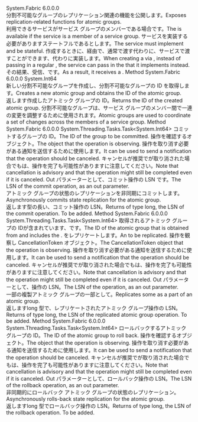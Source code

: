 <Type Name="IAtomicGroupStateReplicator" FullName="System.Fabric.IAtomicGroupStateReplicator">
  <TypeSignature Language="C#" Value="public interface IAtomicGroupStateReplicator" />
  <TypeSignature Language="ILAsm" Value=".class public interface auto ansi abstract IAtomicGroupStateReplicator" />
  <TypeSignature Language="DocId" Value="T:System.Fabric.IAtomicGroupStateReplicator" />
  <TypeSignature Language="VB.NET" Value="Public Interface IAtomicGroupStateReplicator" />
  <TypeSignature Language="F#" Value="type IAtomicGroupStateReplicator = interface" />
  <AssemblyInfo>
    <AssemblyName>System.Fabric</AssemblyName>
    <AssemblyVersion>6.0.0.0</AssemblyVersion>
  </AssemblyInfo>
  <Interfaces />
  <Docs>
    <summary>
      <para><span data-ttu-id="b3448-101">分割不可能なグループのレプリケーション関連の機能を公開します。</span><span class="sxs-lookup"><span data-stu-id="b3448-101">Exposes replication-related functions for atomic groups.</span></span> </para>
    </summary>
    <remarks>
      <para><span data-ttu-id="b3448-102"><see cref="T:System.Fabric.IAtomicGroupStateReplicator" />利用できるサービスがサービス グループのメンバーである場合です。</span><span class="sxs-lookup"><span data-stu-id="b3448-102">The <see cref="T:System.Fabric.IAtomicGroupStateReplicator" /> is available if the service is a member of a service group.</span></span> <span data-ttu-id="b3448-103">サービスを実装する必要があります<see cref="T:System.Fabric.IAtomicGroupStateProvider" />ステートフルであるとします。</span><span class="sxs-lookup"><span data-stu-id="b3448-103">The service must implement <see cref="T:System.Fabric.IAtomicGroupStateProvider" /> and be stateful.</span></span> <span data-ttu-id="b3448-104">作成するときに、<see cref="T:System.Fabric.FabricReplicator" />経由で<see cref="M:System.Fabric.IStatefulServicePartition.CreateReplicator(System.Fabric.IStateProvider,System.Fabric.ReplicatorSettings)" />、通常で渡す代わりに<see cref="T:System.Fabric.IStateProvider" />、サービスで渡すことができます、<see cref="T:System.Fabric.IAtomicGroupStateProvider" />代わりに実装します。</span><span class="sxs-lookup"><span data-stu-id="b3448-104">When creating a <see cref="T:System.Fabric.FabricReplicator" /> via <see cref="M:System.Fabric.IStatefulServicePartition.CreateReplicator(System.Fabric.IStateProvider,System.Fabric.ReplicatorSettings)" />, instead of passing in a regular <see cref="T:System.Fabric.IStateProvider" />, the service can pass in the <see cref="T:System.Fabric.IAtomicGroupStateProvider" /> that it implements instead.</span></span> <span data-ttu-id="b3448-105">その結果、受信、<see cref="T:System.Fabric.IAtomicGroupStateReplicator" />です。</span><span class="sxs-lookup"><span data-stu-id="b3448-105">As a result, it receives a <see cref="T:System.Fabric.IAtomicGroupStateReplicator" />.</span></span></para>
    </remarks>
  </Docs>
  <Members>
    <Member MemberName="CreateAtomicGroup">
      <MemberSignature Language="C#" Value="public long CreateAtomicGroup ();" />
      <MemberSignature Language="ILAsm" Value=".method public hidebysig newslot virtual instance int64 CreateAtomicGroup() cil managed" />
      <MemberSignature Language="DocId" Value="M:System.Fabric.IAtomicGroupStateReplicator.CreateAtomicGroup" />
      <MemberSignature Language="VB.NET" Value="Public Function CreateAtomicGroup () As Long" />
      <MemberSignature Language="F#" Value="abstract member CreateAtomicGroup : unit -&gt; int64" Usage="iAtomicGroupStateReplicator.CreateAtomicGroup " />
      <MemberType>Method</MemberType>
      <AssemblyInfo>
        <AssemblyName>System.Fabric</AssemblyName>
        <AssemblyVersion>6.0.0.0</AssemblyVersion>
      </AssemblyInfo>
      <ReturnValue>
        <ReturnType>System.Int64</ReturnType>
      </ReturnValue>
      <Parameters />
      <Docs>
        <summary>
          <para><span data-ttu-id="b3448-106">新しい分割不可能なグループを作成し、分割不可能なグループの ID を取得します。</span><span class="sxs-lookup"><span data-stu-id="b3448-106">Creates a new atomic group and obtains the ID of the atomic group.</span></span></para>
        </summary>
        <returns>
          <para><span data-ttu-id="b3448-107">返します<see cref="T:System.Int64" />作成したアトミック グループの ID。</span><span class="sxs-lookup"><span data-stu-id="b3448-107">Returns <see cref="T:System.Int64" /> the ID of the created atomic group.</span></span></para>
        </returns>
        <remarks>
          <para><span data-ttu-id="b3448-108">分割不可能なグループは、サービス グループのメンバー間で一連の変更を調整するために使用されます。</span><span class="sxs-lookup"><span data-stu-id="b3448-108">Atomic groups are used to coordinate a set of changes across the members of a service group.</span></span></para>
        </remarks>
      </Docs>
    </Member>
    <Member MemberName="ReplicateAtomicGroupCommitAsync">
      <MemberSignature Language="C#" Value="public System.Threading.Tasks.Task&lt;long&gt; ReplicateAtomicGroupCommitAsync (long atomicGroupId, System.Threading.CancellationToken cancellationToken, out long commitSequenceNumber);" />
      <MemberSignature Language="ILAsm" Value=".method public hidebysig newslot virtual instance class System.Threading.Tasks.Task`1&lt;int64&gt; ReplicateAtomicGroupCommitAsync(int64 atomicGroupId, valuetype System.Threading.CancellationToken cancellationToken, [out] int64&amp; commitSequenceNumber) cil managed" />
      <MemberSignature Language="DocId" Value="M:System.Fabric.IAtomicGroupStateReplicator.ReplicateAtomicGroupCommitAsync(System.Int64,System.Threading.CancellationToken,System.Int64@)" />
      <MemberSignature Language="F#" Value="abstract member ReplicateAtomicGroupCommitAsync : int64 * System.Threading.CancellationToken *  -&gt; System.Threading.Tasks.Task&lt;int64&gt;" Usage="iAtomicGroupStateReplicator.ReplicateAtomicGroupCommitAsync (atomicGroupId, cancellationToken, commitSequenceNumber)" />
      <MemberType>Method</MemberType>
      <AssemblyInfo>
        <AssemblyName>System.Fabric</AssemblyName>
        <AssemblyVersion>6.0.0.0</AssemblyVersion>
      </AssemblyInfo>
      <ReturnValue>
        <ReturnType>System.Threading.Tasks.Task&lt;System.Int64&gt;</ReturnType>
      </ReturnValue>
      <Parameters>
        <Parameter Name="atomicGroupId" Type="System.Int64" />
        <Parameter Name="cancellationToken" Type="System.Threading.CancellationToken" />
        <Parameter Name="commitSequenceNumber" Type="System.Int64&amp;" RefType="out" />
      </Parameters>
      <Docs>
        <param name="atomicGroupId">
          <para><span data-ttu-id="b3448-109">コミットするグループの ID。</span><span class="sxs-lookup"><span data-stu-id="b3448-109">The ID of the group to be committed.</span></span></para>
        </param>
        <param name="cancellationToken">
          <para><span data-ttu-id="b3448-110"><see cref="T:System.Threading.CancellationToken" />操作を確認するオブジェクト。</span><span class="sxs-lookup"><span data-stu-id="b3448-110">The <see cref="T:System.Threading.CancellationToken" /> object that the operation is observing.</span></span> <span data-ttu-id="b3448-111">操作を取り消す必要がある通知を送信するために使用します。</span><span class="sxs-lookup"><span data-stu-id="b3448-111">It can be used to send a notification that the operation should be canceled.</span></span> <span data-ttu-id="b3448-112">キャンセルが推奨でが取り消された場合でもは、操作を完了も可能性がありますに注意してください。</span><span class="sxs-lookup"><span data-stu-id="b3448-112">Note that cancellation is advisory and that the operation might still be completed even if it is canceled.</span></span></para>
        </param>
        <param name="commitSequenceNumber">
          <para><span data-ttu-id="b3448-113">Out パラメーターとして、コミット操作の LSN です。</span><span class="sxs-lookup"><span data-stu-id="b3448-113">The LSN of the commit operation, as an out parameter.</span></span></para>
        </param>
        <summary>
          <para><span data-ttu-id="b3448-114">アトミック グループの状態のレプリケーションを非同期にコミットします。</span><span class="sxs-lookup"><span data-stu-id="b3448-114">Asynchronously commits state replication for the atomic group.</span></span></para>
        </summary>
        <returns>
          <para><span data-ttu-id="b3448-115">返します<see cref="T:System.Threading.Tasks.Task`1" />型の長い、コミット操作の LSN。</span><span class="sxs-lookup"><span data-stu-id="b3448-115">Returns <see cref="T:System.Threading.Tasks.Task`1" /> of type long, the LSN of the commit operation.</span></span></para>
        </returns>
        <remarks>To be added.</remarks>
      </Docs>
    </Member>
    <Member MemberName="ReplicateAtomicGroupOperationAsync">
      <MemberSignature Language="C#" Value="public System.Threading.Tasks.Task&lt;long&gt; ReplicateAtomicGroupOperationAsync (long atomicGroupId, System.Fabric.OperationData operationData, System.Threading.CancellationToken cancellationToken, out long sequenceNumber);" />
      <MemberSignature Language="ILAsm" Value=".method public hidebysig newslot virtual instance class System.Threading.Tasks.Task`1&lt;int64&gt; ReplicateAtomicGroupOperationAsync(int64 atomicGroupId, class System.Fabric.OperationData operationData, valuetype System.Threading.CancellationToken cancellationToken, [out] int64&amp; sequenceNumber) cil managed" />
      <MemberSignature Language="DocId" Value="M:System.Fabric.IAtomicGroupStateReplicator.ReplicateAtomicGroupOperationAsync(System.Int64,System.Fabric.OperationData,System.Threading.CancellationToken,System.Int64@)" />
      <MemberSignature Language="F#" Value="abstract member ReplicateAtomicGroupOperationAsync : int64 * System.Fabric.OperationData * System.Threading.CancellationToken *  -&gt; System.Threading.Tasks.Task&lt;int64&gt;" Usage="iAtomicGroupStateReplicator.ReplicateAtomicGroupOperationAsync (atomicGroupId, operationData, cancellationToken, sequenceNumber)" />
      <MemberType>Method</MemberType>
      <AssemblyInfo>
        <AssemblyName>System.Fabric</AssemblyName>
        <AssemblyVersion>6.0.0.0</AssemblyVersion>
      </AssemblyInfo>
      <ReturnValue>
        <ReturnType>System.Threading.Tasks.Task&lt;System.Int64&gt;</ReturnType>
      </ReturnValue>
      <Parameters>
        <Parameter Name="atomicGroupId" Type="System.Int64" />
        <Parameter Name="operationData" Type="System.Fabric.OperationData" />
        <Parameter Name="cancellationToken" Type="System.Threading.CancellationToken" />
        <Parameter Name="sequenceNumber" Type="System.Int64&amp;" RefType="out" />
      </Parameters>
      <Docs>
        <param name="atomicGroupId">
          <para><span data-ttu-id="b3448-116">取得されるアトミック グループの ID<see cref="M:System.Fabric.IAtomicGroupStateReplicator.CreateAtomicGroup" />が含まれています、<see cref="T:System.Fabric.OperationData" />です。</span><span class="sxs-lookup"><span data-stu-id="b3448-116">The ID of the atomic group that is obtained from <see cref="M:System.Fabric.IAtomicGroupStateReplicator.CreateAtomicGroup" /> and includes the <see cref="T:System.Fabric.OperationData" />.</span></span></para>
        </param>
        <param name="operationData">
          <para><span data-ttu-id="b3448-117"><see cref="T:System.Fabric.OperationData" />をレプリケートします。</span><span class="sxs-lookup"><span data-stu-id="b3448-117">An <see cref="T:System.Fabric.OperationData" /> to be replicated.</span></span></para>
        </param>
        <param name="cancellationToken">
          <para><span data-ttu-id="b3448-118">操作を観察し CancellationToken オブジェクト。</span><span class="sxs-lookup"><span data-stu-id="b3448-118">The CancellationToken object that the operation is observing.</span></span> <span data-ttu-id="b3448-119">操作を取り消す必要がある通知を送信するために使用します。</span><span class="sxs-lookup"><span data-stu-id="b3448-119">It can be used to send a notification that the operation should be canceled.</span></span> <span data-ttu-id="b3448-120">キャンセルが推奨でが取り消された場合でもは、操作を完了も可能性がありますに注意してください。</span><span class="sxs-lookup"><span data-stu-id="b3448-120">Note that cancellation is advisory and that the operation might still be completed even if it is canceled.</span></span></para>
        </param>
        <param name="sequenceNumber">
          <para><span data-ttu-id="b3448-121">Out パラメーターとして、操作の LSN。</span><span class="sxs-lookup"><span data-stu-id="b3448-121">The LSN of the operation, as an out parameter.</span></span></para>
        </param>
        <summary>
          <para><span data-ttu-id="b3448-122">一部の複製<see cref="T:System.Fabric.OperationData" />アトミック グループの一部として。</span><span class="sxs-lookup"><span data-stu-id="b3448-122">Replicates some <see cref="T:System.Fabric.OperationData" /> as a part of an atomic group.</span></span></para>
        </summary>
        <returns>
          <para><span data-ttu-id="b3448-123">返します<see cref="T:System.Threading.Tasks.Task`1" />long 型で、レプリケートされたアトミック グループ操作の LSN。</span><span class="sxs-lookup"><span data-stu-id="b3448-123">Returns <see cref="T:System.Threading.Tasks.Task`1" /> of type long, the LSN of the replicated atomic group operation.</span></span></para>
        </returns>
        <remarks>To be added.</remarks>
      </Docs>
    </Member>
    <Member MemberName="ReplicateAtomicGroupRollbackAsync">
      <MemberSignature Language="C#" Value="public System.Threading.Tasks.Task&lt;long&gt; ReplicateAtomicGroupRollbackAsync (long atomicGroupId, System.Threading.CancellationToken cancellationToken, out long rollbackSequenceNumber);" />
      <MemberSignature Language="ILAsm" Value=".method public hidebysig newslot virtual instance class System.Threading.Tasks.Task`1&lt;int64&gt; ReplicateAtomicGroupRollbackAsync(int64 atomicGroupId, valuetype System.Threading.CancellationToken cancellationToken, [out] int64&amp; rollbackSequenceNumber) cil managed" />
      <MemberSignature Language="DocId" Value="M:System.Fabric.IAtomicGroupStateReplicator.ReplicateAtomicGroupRollbackAsync(System.Int64,System.Threading.CancellationToken,System.Int64@)" />
      <MemberSignature Language="F#" Value="abstract member ReplicateAtomicGroupRollbackAsync : int64 * System.Threading.CancellationToken *  -&gt; System.Threading.Tasks.Task&lt;int64&gt;" Usage="iAtomicGroupStateReplicator.ReplicateAtomicGroupRollbackAsync (atomicGroupId, cancellationToken, rollbackSequenceNumber)" />
      <MemberType>Method</MemberType>
      <AssemblyInfo>
        <AssemblyName>System.Fabric</AssemblyName>
        <AssemblyVersion>6.0.0.0</AssemblyVersion>
      </AssemblyInfo>
      <ReturnValue>
        <ReturnType>System.Threading.Tasks.Task&lt;System.Int64&gt;</ReturnType>
      </ReturnValue>
      <Parameters>
        <Parameter Name="atomicGroupId" Type="System.Int64" />
        <Parameter Name="cancellationToken" Type="System.Threading.CancellationToken" />
        <Parameter Name="rollbackSequenceNumber" Type="System.Int64&amp;" RefType="out" />
      </Parameters>
      <Docs>
        <param name="atomicGroupId">
          <para><span data-ttu-id="b3448-124">ロールバックするアトミック グループの ID。</span><span class="sxs-lookup"><span data-stu-id="b3448-124">The ID of the atomic group to roll back.</span></span></para>
        </param>
        <param name="cancellationToken">
          <para><span data-ttu-id="b3448-125"><see cref="T:System.Threading.CancellationToken" />操作を確認するオブジェクト。</span><span class="sxs-lookup"><span data-stu-id="b3448-125">The <see cref="T:System.Threading.CancellationToken" /> object that the operation is observing.</span></span> <span data-ttu-id="b3448-126">操作を取り消す必要がある通知を送信するために使用します。</span><span class="sxs-lookup"><span data-stu-id="b3448-126">It can be used to send a notification that the operation should be canceled.</span></span> <span data-ttu-id="b3448-127">キャンセルが推奨でが取り消された場合でもは、操作を完了も可能性がありますに注意してください。</span><span class="sxs-lookup"><span data-stu-id="b3448-127">Note that cancellation is advisory and that the operation might still be completed even if it is canceled.</span></span></para>
        </param>
        <param name="rollbackSequenceNumber">
          <para><span data-ttu-id="b3448-128">Out パラメーターとして、ロールバック操作の LSN。</span><span class="sxs-lookup"><span data-stu-id="b3448-128">The LSN of the rollback operation, as an out parameter.</span></span></para>
        </param>
        <summary>
          <para><span data-ttu-id="b3448-129">非同期的にロールバック アトミック グループの状態のレプリケーション。</span><span class="sxs-lookup"><span data-stu-id="b3448-129">Asynchronously rolls-back state replication for the atomic group.</span></span></para>
        </summary>
        <returns>
          <para><span data-ttu-id="b3448-130">返します<see cref="T:System.Threading.Tasks.Task`1" />long 型でロールバック操作の LSN。</span><span class="sxs-lookup"><span data-stu-id="b3448-130">Returns <see cref="T:System.Threading.Tasks.Task`1" /> of type long, the LSN of the rollback operation.</span></span></para>
        </returns>
        <remarks>To be added.</remarks>
      </Docs>
    </Member>
  </Members>
</Type>